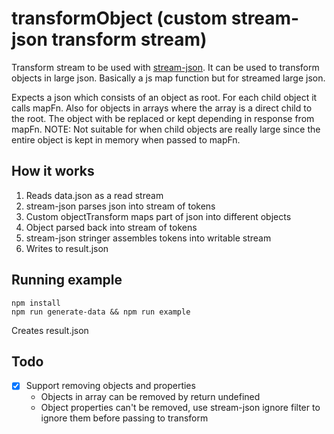 # transformObject (custom stream-json transform stream)

 Transform stream to be used with [stream-json](https://www.npmjs.com/package/stream-json). It can be used to transform objects in large json. Basically a js map function but for streamed large json.

 Expects a json which consists of an object as root. For each child object it calls mapFn. Also for objects in arrays where the array is a direct child to the root.
 The object with be replaced or kept depending in response from mapFn.
 NOTE: Not suitable for when child objects are really large since the entire object is kept in 
 memory when passed to mapFn.

## How it works

1. Reads data.json as a read stream
2. stream-json parses json into stream of tokens
3. Custom objectTransform maps part of json into different objects
4. Object parsed back into stream of tokens
5. stream-json stringer assembles tokens into writable stream
6. Writes to result.json

## Running example

```
npm install
npm run generate-data && npm run example
```

Creates result.json

## Todo

- [X] Support removing objects and properties
    - Objects in array can be removed by return undefined
    - Object properties can't be removed, use stream-json ignore filter to ignore them before passing to transform 